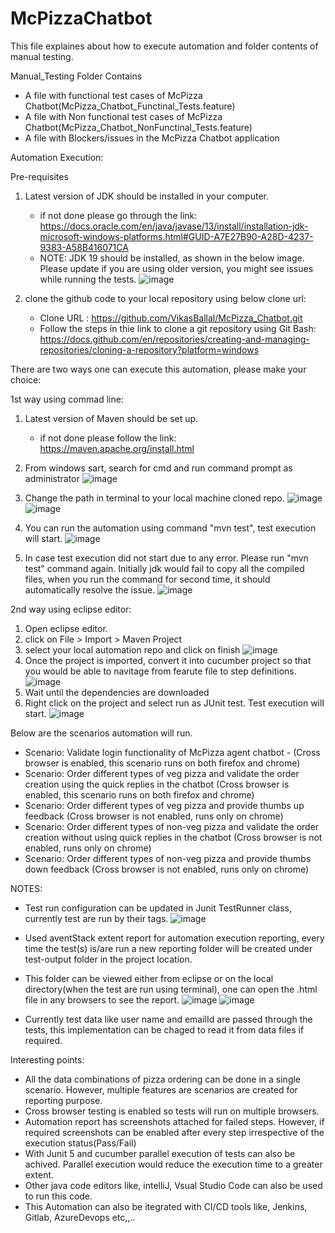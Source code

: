 # McPizzaChatbot

This file explaines about how to execute automation and folder contents of manual testing.

Manual_Testing Folder Contains
  - A file with functional test cases of McPizza Chatbot(McPizza_Chatbot_Functinal_Tests.feature)
  - A file with Non functional test cases of McPizza Chatbot(McPizza_Chatbot_NonFunctinal_Tests.feature)
  - A file with Blockers/issues in the McPizza Chatbot application
  
Automation Execution:

Pre-requisites

1. Latest version of JDK should be installed in your computer.
     - if not done please go through the link: https://docs.oracle.com/en/java/javase/13/install/installation-jdk-microsoft-windows-platforms.html#GUID-A7E27B90-A28D-4237-9383-A58B416071CA
     - NOTE: JDK 19 should be installed, as shown in the below image. Please update if you are using older version, you might see issues while running the tests.
	![image](https://user-images.githubusercontent.com/45257587/228029799-47dbc823-0022-4b66-b454-c526b64fbf28.png)

2. clone the github code to your local repository using below clone url:
     - Clone URL : https://github.com/VikasBallal/McPizza_Chatbot.git
     - Follow the steps in thie link to clone a git repository using Git Bash: https://docs.github.com/en/repositories/creating-and-managing-repositories/cloning-a-repository?platform=windows

There are two ways one can execute this automation, please make your choice:

1st way  using commad line:

1. Latest version of Maven should be set up.
	 - if not done please follow the link: https://maven.apache.org/install.html
   
2. From windows sart, search for cmd and run command prompt as administrator
![image](https://user-images.githubusercontent.com/45257587/227979067-af4ba11c-89fd-4029-a22f-0c5742bf9f11.png)

3. Change the path in terminal to your local machine cloned repo.
![image](https://user-images.githubusercontent.com/45257587/227979963-68f73867-da5f-46f2-82a6-8f0c9ef66638.png)
![image](https://user-images.githubusercontent.com/45257587/227980092-1b95aea7-c783-4d47-b4df-5732cbeb725e.png)

4. You can run the automation using command "mvn test", test execution will start.
![image](https://user-images.githubusercontent.com/45257587/227980937-04cd2aee-1229-4096-af0e-8ba359077ee4.png)

5. In case test execution did not start due to any error. Please run "mvn test" command again. Initially jdk would fail to copy all the compiled files, when you run the command for second time, it should automatically resolve the issue.
![image](https://user-images.githubusercontent.com/45257587/228007740-3c47ef16-0b45-4458-a5bf-10fdfc01c3dd.png)


2nd way using eclipse editor:

1. Open eclipse editor.
2. click on File > Import > Maven Project
3. select your local automation repo and click on finish
   ![image](https://user-images.githubusercontent.com/45257587/227986081-0ec3bd03-5ffd-4aa8-b55e-db891ef64ced.png)
4. Once the project is imported, convert it into cucumber project so that you would be able to navitage from fearute file to step definitions.
   ![image](https://user-images.githubusercontent.com/45257587/227988660-0595ec2a-d064-456d-8474-6b7b6f2407d2.png)
5. Wait until the dependencies are downloaded
6. Right click on the project and select run as JUnit test. Test execution will start.
   ![image](https://user-images.githubusercontent.com/45257587/227989012-a9e56504-4a1e-4b56-a6b9-0400a6fc97db.png)

Below are the scenarios automation will run.

 - Scenario: Validate login functionality of McPizza agent chatbot - (Cross browser is enabled, this scenario runs on both firefox and chrome)
 - Scenario: Order different types of veg pizza and validate the order creation using the quick replies in the chatbot (Cross browser is enabled, this scenario runs on both firefox and chrome)
 - Scenario: Order different types of veg pizza and provide thumbs up feedback (Cross browser is not enabled, runs only on chrome)
 - Scenario: Order different types of non-veg pizza and validate the order creation without using quick replies in the chatbot (Cross browser is not enabled, runs only on chrome)
 - Scenario: Order different types of non-veg pizza and provide thumbs down feedback (Cross browser is not enabled, runs only on chrome)
 
 NOTES:
  - Test run configuration can be updated in Junit TestRunner class, currently test are run by their tags.
   ![image](https://user-images.githubusercontent.com/45257587/227992302-8e27204d-0de0-41f7-a9f5-0b721e4a36a4.png)
   
  - Used aventStack extent report for automation execution reporting, every time the test(s) is/are run a new reporting folder will be created under test-output folder in the project location.
  
  - This folder can be viewed either from eclipse or on the local directory(when the test are run using terminal), one can open the .html file in any browsers to see the report.
    ![image](https://user-images.githubusercontent.com/45257587/227998825-97a8ff37-898d-4980-95f4-1bd935d742d8.png)
    ![image](https://user-images.githubusercontent.com/45257587/227999122-50db6b56-a3fb-44aa-aa6b-5beb3037e781.png)
    
  - Currently test data like user name and emailId are passed through the tests, this implementation can be chaged to read it from data files if required.

Interesting points:
- All the data combinations of pizza ordering can be done in a single scenario. However, multiple features are scenarios are created for reporting purpose.
- Cross browser testing is enabled so tests will run on multiple browsers.
- Automation report has screenshots attached for failed steps. However, if required screenshots can be enabled after every step irrespective of the execution status(Pass/Fail)
- With Junit 5 and cucumber parallel execution of tests can also be achived. Parallel execution would reduce the execution time to a greater extent.
- Other java code editors like, intelliJ, Vsual Studio Code can also be used to run this code.
- This Automation can also be itegrated with CI/CD tools like, Jenkins, Gitlab, AzureDevops etc,,..


  
